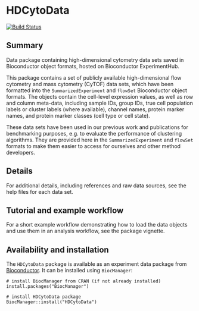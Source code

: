 # HDCytoData

[![Build Status](https://travis-ci.org/lmweber/HDCytoData.svg?branch=master)](https://travis-ci.org/lmweber/HDCytoData)


## Summary

Data package containing high-dimensional cytometry data sets saved in Bioconductor object formats, hosted on Bioconductor ExperimentHub.

This package contains a set of publicly available high-dimensional flow cytometry and mass cytometry (CyTOF) data sets, which have been formatted into the `SummarizedExperiment` and `flowSet` Bioconductor object formats. The objects contain the cell-level expression values, as well as row and column meta-data, including sample IDs, group IDs, true cell population labels or cluster labels (where available), channel names, protein marker names, and protein marker classes (cell type or cell state).

These data sets have been used in our previous work and publications for benchmarking purposes, e.g. to evaluate the performance of clustering algorithms. They are provided here in the `SummarizedExperiment` and `flowSet` formats to make them easier to access for ourselves and other method developers.


## Details

For additional details, including references and raw data sources, see the help files for each data set.


## Tutorial and example workflow

For a short example workflow demonstrating how to load the data objects and use them in an analysis workflow, see the package vignette.


## Availability and installation

The `HDCytoData` package is available as an experiment data package from [Bioconductor](http://bioconductor.org/packages/HDCytoData). It can be installed using `BiocManager`:

```{r}
# install BiocManager from CRAN (if not already installed)
install.packages("BiocManager")

# install HDCytoData package
BiocManager::install("HDCytoData")
```


